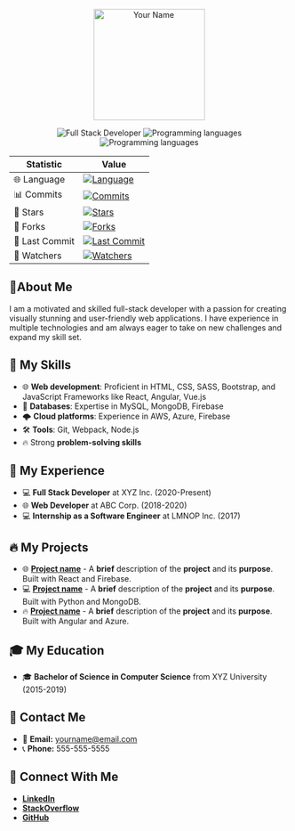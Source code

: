 

<p align="center">
  <img src="https://raw.githubusercontent.com/yourusername/yourusername/master/path/to/your/image" alt="Your Name" width="200" height="200"/>
</p>

<p align="center">
  <img src="https://img.shields.io/badge/Developer-Full-Stack-blueviolet?style=flat-square" alt="Full Stack Developer" />
  <img src="https://img.shields.io/badge/Languages-JavaScript, Python, Java, C%23, TypeScript-brightgreen?style=flat-square" alt="Programming languages"/>
  <img src="https://img.shields.io/badge/Tools-JavaScript, Python, Java, C%23, TypeScript-brightgreen?style=flat-square" alt="Programming languages"/>
</p>

| Statistic | Value |
| --- | --- |
| 🌐 Language | [![Language](https://img.shields.io/github/languages/top/yourusername/repo?style=flat-square)](https://github.com/yourusername) |
| 📊 Commits | [![Commits](https://img.shields.io/github/commit-activity/m/yourusername/repo?style=flat-square)](https://github.com/yourusername) |
| 🌟 Stars | [![Stars](https://img.shields.io/github/stars/yourusername/repo?style=flat-square)](https://github.com/yourusername) |
| 🍴 Forks | [![Forks](https://img.shields.io/github/forks/yourusername/repo?style=flat-square)](https://github.com/yourusername) |
| 📝 Last Commit | [![Last Commit](https://img.shields.io/github/last-commit/yourusername/repo?style=flat-square)](https://github.com/yourusername) |
| 👀 Watchers | [![Watchers](https://img.shields.io/github/watchers/yourusername/repo?style=flat-square)](https://github.com/yourusername) |


## 📄About Me

I am a motivated and skilled full-stack developer with a passion for creating visually stunning and user-friendly web applications. I have experience in multiple technologies and am always eager to take on new challenges and expand my skill set.

## 🚀 My Skills

- 🌐 **Web development**: Proficient in HTML, CSS, SASS, Bootstrap, and JavaScript Frameworks like React, Angular, Vue.js
- 💾 **Databases**: Expertise in MySQL, MongoDB, Firebase
- 🌩️ **Cloud platforms**: Experience in AWS, Azure, Firebase
- 🛠️ **Tools**: Git, Webpack, Node.js
- 🔥 Strong **problem-solving skills**

## 🚀 My Experience
- 💻 **Full Stack Developer** at XYZ Inc. (2020-Present)
- 🌐 **Web Developer** at ABC Corp. (2018-2020)
- 💻 **Internship as a Software Engineer** at LMNOP Inc. (2017)

## 🔥 My Projects
- 🌐 [**Project name**](https://github.com/yourusername/projectname) - A **brief** description of the **project** and its **purpose**. Built with React and Firebase.
- 💻 [**Project name**](https://github.com/yourusername/projectname) - A **brief** description of the **project** and its **purpose**. Built with Python and MongoDB.
- 🔥 [**Project name**](https://github.com/yourusername/projectname) - A **brief** description of the **project** and its **purpose**. Built with Angular and Azure.

## 🎓 My Education
- 🎓 **Bachelor of Science in Computer Science** from XYZ University (2015-2019)

## 📱 Contact Me
- 📧 **Email:** yourname@email.com
- 📞 **Phone:** 555-555-5555

## 🔗 Connect With Me
- [**LinkedIn**](https://www.linkedin.com/in/yourusername)
- [**StackOverflow**](https://stackoverflow.com/users/yourid)
- [**GitHub**](https://github.com/yourusername)

